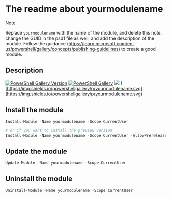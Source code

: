 # The readme about yourmodulename

> [!NOTE]
> Replace `yourmodulename` with the name of the module, and delete this note. change the GUID in the psd1 file as well, and add the description of the module.
> Follow the guidance (https://learn.microsoft.com/en-us/powershell/gallery/concepts/publishing-guidelines) to create a good module.

## Description


[![PowerShell Gallery Version](https://img.shields.io/powershellgallery/v/yourmodulename?label=yourmodulename)](https://www.powershellgallery.com/packages/yourmodulename) [![PowerShell Gallery](https://img.shields.io/powershellgallery/dt/yourmodulename)](https://www.powershellgallery.com/packages/yourmodulename) [![](https://img.shields.io/badge/change-logs-blue)](CHANGELOG.md) ![https://img.shields.io/powershellgallery/p/yourmodulename.svg](https://img.shields.io/powershellgallery/p/yourmodulename.svg)


## Install the module

```powershell
Install-Module -Name yourmodulename -Scope CurrentUser

# or if you want to install the preview version
Install-Module -Name yourmodulename -Scope CurrentUser -AllowPrerelease
```

## Update the module

```powershell
Update-Module -Name yourmodulename -Scope CurrentUser
```

## Uninstall the module

```powershell
Uninstall-Module -Name yourmodulename -Scope CurrentUser
```